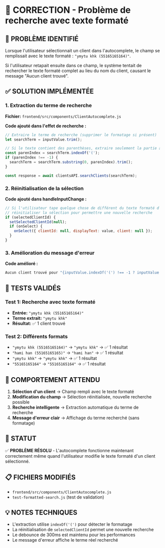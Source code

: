 # 🔧 CORRECTION - Problème de recherche avec texte formaté

## 🚨 PROBLÈME IDENTIFIÉ

Lorsque l'utilisateur sélectionnait un client dans l'autocomplete, le champ se remplissait avec le texte formaté : `"ymytu khk (55165165164)"`.

Si l'utilisateur retapait ensuite dans ce champ, le système tentait de rechercher le texte formaté complet au lieu du nom du client, causant le message "Aucun client trouvé".

## ✅ SOLUTION IMPLÉMENTÉE

### 1. Extraction du terme de recherche
**Fichier:** `frontend/src/components/ClientAutocomplete.js`

**Code ajouté dans l'effet de recherche :**
```javascript
// Extraire le terme de recherche (supprimer le formatage si présent)
let searchTerm = inputValue.trim();

// Si le texte contient des parenthèses, extraire seulement la partie avant
const parenIndex = searchTerm.indexOf('(');
if (parenIndex !== -1) {
  searchTerm = searchTerm.substring(0, parenIndex).trim();
}

const response = await clientsAPI.searchClients(searchTerm);
```

### 2. Réinitialisation de la sélection
**Code ajouté dans handleInputChange :**
```javascript
// Si l'utilisateur tape quelque chose de différent du texte formaté d'un client sélectionné,
// réinitialiser la sélection pour permettre une nouvelle recherche
if (selectedClientId) {
  setSelectedClientId(null);
  if (onSelect) {
    onSelect({ clientId: null, displayText: value, client: null });
  }
}
```

### 3. Amélioration du message d'erreur
**Code amélioré :**
```javascript
Aucun client trouvé pour "{inputValue.indexOf('(') !== -1 ? inputValue.substring(0, inputValue.indexOf('(')).trim() : inputValue}"
```

## 🧪 TESTS VALIDÉS

### Test 1: Recherche avec texte formaté
- **Entrée:** `"ymytu khk (55165165164)"`
- **Terme extrait:** `"ymytu khk"`
- **Résultat:** ✅ 1 client trouvé

### Test 2: Différents formats
- `"ymytu khk (55165165164)"` → `"ymytu khk"` → ✅ 1 résultat
- `"hami han (55165165165)"` → `"hami han"` → ✅ 1 résultat
- `"ymytu khk"` → `"ymytu khk"` → ✅ 1 résultat
- `"55165165164"` → `"55165165164"` → ✅ 1 résultat

## 🎯 COMPORTEMENT ATTENDU

1. **Sélection d'un client** → Champ rempli avec le texte formaté
2. **Modification du champ** → Sélection réinitialisée, nouvelle recherche possible
3. **Recherche intelligente** → Extraction automatique du terme de recherche
4. **Message d'erreur clair** → Affichage du terme recherché (sans formatage)

## 🚀 STATUT

✅ **PROBLÈME RÉSOLU** - L'autocomplete fonctionne maintenant correctement même quand l'utilisateur modifie le texte formaté d'un client sélectionné.

## 📋 FICHIERS MODIFIÉS

- `frontend/src/components/ClientAutocomplete.js`
- `test-formatted-search.js` (test de validation)

## 💡 NOTES TECHNIQUES

- L'extraction utilise `indexOf('(')` pour détecter le formatage
- La réinitialisation de `selectedClientId` permet une nouvelle recherche
- Le debounce de 300ms est maintenu pour les performances
- Le message d'erreur affiche le terme réel recherché
